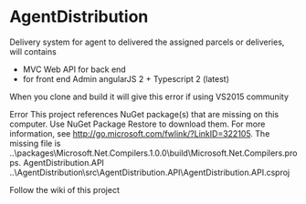 # AgentDistribution
Delivery system for agent to delivered the assigned parcels or deliveries, will contains 
 - MVC Web API for back end 
 - for front end Admin angularJS 2 + Typescript 2 (latest)
 
 
When you clone and build it will give this error if using VS2015 community

Error		This project references NuGet package(s) that are missing on this computer. Use NuGet Package Restore to download them.  For more information, see http://go.microsoft.com/fwlink/?LinkID=322105. The missing file is ..\packages\Microsoft.Net.Compilers.1.0.0\build\Microsoft.Net.Compilers.props.	AgentDistribution.API	..\AgentDistribution\src\AgentDistribution.API\AgentDistribution.API.csproj	

Follow the wiki of this project 
 
